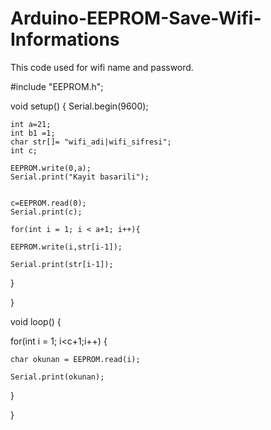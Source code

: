 # Arduino-EEPROM-Save-Wifi-Informations
This code used for wifi name and password.

#include "EEPROM.h";

void setup() 
{
    Serial.begin(9600);

    int a=21;
    int b1 =1;
    char str[]= "wifi_adi|wifi_sifresi";
    int c;

    EEPROM.write(0,a);
    Serial.print("Kayit basarili");


    c=EEPROM.read(0);
    Serial.print(c);

    for(int i = 1; i < a+1; i++){

    EEPROM.write(i,str[i-1]);

    Serial.print(str[i-1]);
  
  }
 
}

void loop()
{

  for(int i = 1; i<c+1;i++)
  {
    
    char okunan = EEPROM.read(i);
    
    Serial.print(okunan);
    
  }
  
} 
 
